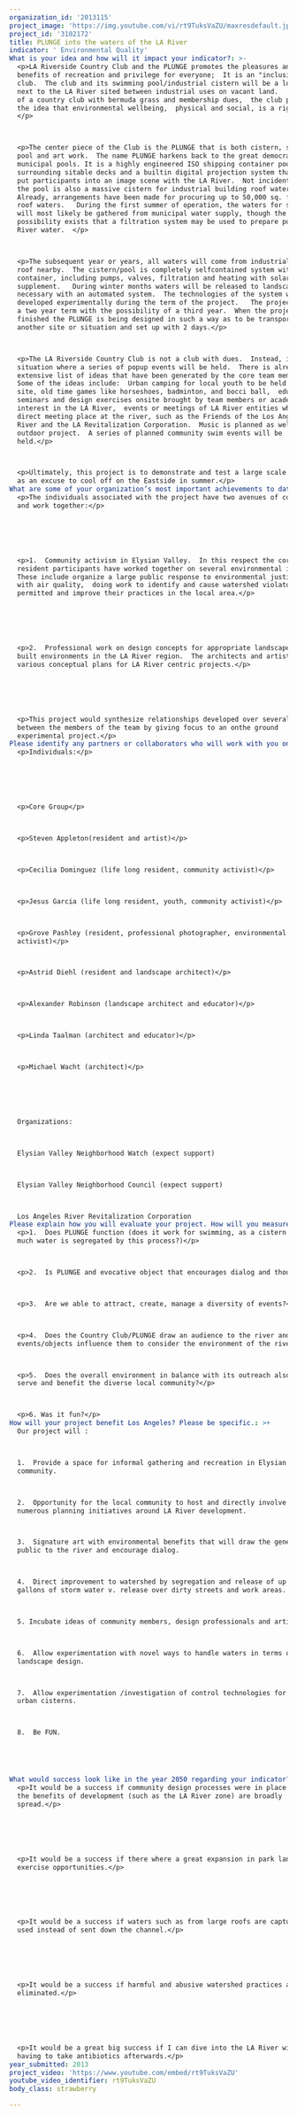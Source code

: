 ```yaml
---
organization_id: '2013115'
project_image: 'https://img.youtube.com/vi/rt9TuksVaZU/maxresdefault.jpg'
project_id: '3102172'
title: PLUNGE into the waters of the LA River
indicator: ' Environmental Quality'
What is your idea and how will it impact your indicator?: >-
  <p>LA Riverside Country Club and the PLUNGE promotes the pleasures and
  benefits of recreation and privilege for everyone;  It is an "inclusive"
  club.  The club and its swimming pool/industrial cistern will be a located
  next to the LA River sited between industrial uses on vacant land.   Instead
  of a country club with bermuda grass and membership dues,  the club promotes
  the idea that environmental wellbeing,  physical and social, is a right. 
  </p>  



  <p>The center piece of the Club is the PLUNGE that is both cistern, swimming
  pool and art work.  The name PLUNGE harkens back to the great democratic
  municipal pools. It is a highly engineered ISO shipping container pool with
  surrounding sitable decks and a builtin digital projection system that will
  put participants into an image scene with the LA River.  Not incidentally, 
  the pool is also a massive cistern for industrial building roof waters. 
  Already, arrangements have been made for procuring up to 50,000 sq. foot of
  roof waters.   During the first summer of operation, the waters for swimming
  will most likely be gathered from municipal water supply, though the slight
  possibility exists that a filtration system may be used to prepare pumped LA
  River water.  </p>  



  <p>The subsequent year or years, all waters will come from industrial building
  roof nearby.  The cistern/pool is completely selfcontained system within the
  container, including pumps, valves, filtration and heating with solar
  supplement.   During winter months waters will be released to landscape as
  necessary with an automated system.  The technologies of the system will be
  developed experimentally during the term of the project.   The project is for
  a two year term with the possibility of a third year.  When the project is
  finished the PLUNGE is being designed in such a way as to be transportable to
  another site or situation and set up with 2 days.</p>  



  <p>The LA Riverside Country Club is not a club with dues.  Instead, it is a
  situation where a series of popup events will be held.  There is already an
  extensive list of ideas that have been generated by the core team members. 
  Some of the ideas include:  Urban camping for local youth to be held on the
  site, old time games like horseshoes, badminton, and bocci ball,  educational
  seminars and design exercises onsite brought by team members or academics with
  interest in the LA River,  events or meetings of LA River entities who lack a
  direct meeting place at the river, such as the Friends of the Los Angeles
  River and the LA Revitalization Corporation.  Music is planned as well as
  outdoor project.  A series of planned community swim events will be
  held.</p>  



  <p>Ultimately, this project is to demonstrate and test a large scale cistern
  as an excuse to cool off on the Eastside in summer.</p>  
What are some of your organization’s most important achievements to date?: >-
  <p>The individuals associated with the project have two avenues of connection
  and work together:</p>






  <p>1.  Community activism in Elysian Valley.  In this respect the core
  resident participants have worked together on several environmental issues. 
  These include organize a large public response to environmental justice issues
  with air quality,  doing work to identify and cause watershed violators to be
  permitted and improve their practices in the local area.</p>






  <p>2.  Professional work on design concepts for appropriate landscape and
  built environments in the LA River region.  The architects and artists on
  various conceptual plans for LA River centric projects.</p>






  <p>This project would synthesize relationships developed over several years
  between the members of the team by giving focus to an onthe ground
  experimental project.</p>
Please identify any partners or collaborators who will work with you on this project.: >-
  <p>Individuals:</p>  






  <p>Core Group</p>  



  <p>Steven Appleton(resident and artist)</p>  



  <p>Cecilia Dominguez (life long resident, community activist)</p>  



  <p>Jesus Garcia (life long resident, youth, community activist)</p>  



  <p>Grove Pashley (resident, professional photographer, environmental
  activist)</p>  



  <p>Astrid Diehl (resident and landscape architect)</p>  



  <p>Alexander Robinson (landscape architect and educator)</p>  



  <p>Linda Taalman (architect and educator)</p>  



  <p>Michael Wacht (architect)</p>  






  Organizations:



  Elysian Valley Neighborhood Watch (expect support)



  Elysian Valley Neighborhood Council (expect support)



  Los Angeles River Revitalization Corporation 
Please explain how you will evaluate your project. How will you measure success?: >-
  <p>1.  Does PLUNGE function (does it work for swimming, as a cistern and how
  much water is segregated by this process?)</p>



  <p>2.  Is PLUNGE and evocative object that encourages dialog and thought?</p>



  <p>3.  Are we able to attract, create, manage a diversity of events?</p>



  <p>4.  Does the Country Club/PLUNGE draw an audience to the river and do the
  events/objects influence them to consider the environment of the river. </p>



  <p>5.  Does the overall environment in balance with its outreach also directly
  serve and benefit the diverse local community?</p>



  <p>6. Was it fun?</p>
How will your project benefit Los Angeles? Please be specific.: >+
  Our project will :



  1.  Provide a space for informal gathering and recreation in Elysian Valley
  community.



  2.  Opportunity for the local community to host and directly involve in the
  numerous planning initiatives around LA River development.



  3.  Signature art with environmental benefits that will draw the general
  public to the river and encourage dialog.



  4.  Direct improvement to watershed by segregation and release of up to 30,000
  gallons of storm water v. release over dirty streets and work areas.



  5. Incubate ideas of community members, design professionals and artists.



  6.  Allow experimentation with novel ways to handle waters in terms of
  landscape design.



  7.  Allow experimentation /investigation of control technologies for large
  urban cisterns.



  8.  Be FUN.





What would success look like in the year 2050 regarding your indicator?: >-
  <p>It would be a success if community design processes were in place so that
  the benefits of development (such as the LA River zone) are broadly
  spread.</p>






  <p>It would be a success if there where a great expansion in park land and
  exercise opportunities.</p>






  <p>It would be a success if waters such as from large roofs are captured and
  used instead of sent down the channel.</p>






  <p>It would be a success if harmful and abusive watershed practices are
  eliminated.</p>






  <p>It would be a great big success if I can dive into the LA River without
  having to take antibiotics afterwards.</p>
year_submitted: 2013
project_video: 'https://www.youtube.com/embed/rt9TuksVaZU'
youtube_video_identifier: rt9TuksVaZU
body_class: strawberry

---
```

